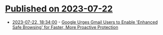 # [Published on 2023-07-22](index.md)

* [2023-07-22, 18:34:00](https://tech.slashdot.org/story/23/07/22/0424224/google-urges-gmail-users-to-enable-enhanced-safe-browsing-for-faster-more-proactive-protection?utm_source=rss1.0mainlinkanon&utm_medium=feed) - [Google Urges Gmail Users to Enable 'Enhanced Safe Browsing' for Faster, More Proactive Protection](https://tech.slashdot.org/story/23/07/22/0424224/google-urges-gmail-users-to-enable-enhanced-safe-browsing-for-faster-more-proactive-protection?utm_source=rss1.0mainlinkanon&utm_medium=feed)
